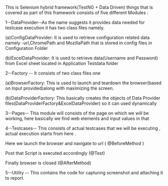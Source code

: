This is Selenium hybrid framework(TestNG + Data Driven) things that is covered as part of this framework consists of five different Modules :

1--DataProvider--As the name suggests it provides data needed for testcase execution it has two class files namely.

(a)ConfigDataProvider: It is used to retrieve configuration related data namely -url,ChromePath and MozillaPath that is stored in config files in Configuration Folder

(b)ExcelDataProvider: It is used to retrieve data(Username and Password) from Excel sheet located in Application Testdata folder

2--Factory -- It consists of two class files one

(a)BrowserFactory: This is used to launch and teardown the browser(based on Input provided)along with maximizing the screen.

(b)DataProviderFactory: This basically creates the objects of Data Provider files(DataProviderFactory&ExcelDataProvider) so it can used dynamically

3--Pages-- This module will consists of the page on which we will be working, here basically we find web elements and input values in that

4--Testcases-- This consists of actual testcases that we will be executing , actual execution starts from here .

Here we launch the browser and navigate to url ( @BeforeMethod )

Post that Script is executed accordingly (@Test)

Finally browser is closed (@AfterMethod)

5--Utility -- This contains the code for capturing screenshot and attaching it to report.
